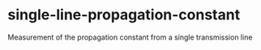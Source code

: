 # single-line-propagation-constant
Measurement of the propagation constant from a single transmission line
